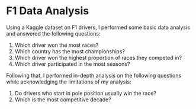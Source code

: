 # F1 Data Analysis

Using a Kaggle dataset on F1 drivers, I performed some basic data analysis and answered the following questions:
1. Which driver won the most races?
2. Which country has the most championships?
3. Which driver won the highest proportion of races they competed in?
4. Which driver participated in the most seasons?

Following that, I performed in-depth analysis on the following questions while acknowledging the limitations of my analysis:
1. Do drivers who start in pole position usually win the race?
2. Which is the most competitive decade?
